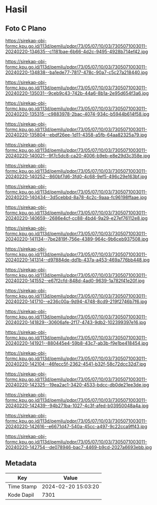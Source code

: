 # Hasil

## Foto C Plano

https://sirekap-obj-formc.kpu.go.id/113d/pemilu/pdpr/73/05/07/10/03/7305071003011-20240220-134635--c1181bae-6b66-4d2c-9495-4928b714ef42.jpg

https://sirekap-obj-formc.kpu.go.id/113d/pemilu/pdpr/73/05/07/10/03/7305071003011-20240220-134838--ba1ede77-7817-478c-90a7-c5c27a218440.jpg

https://sirekap-obj-formc.kpu.go.id/113d/pemilu/pdpr/73/05/07/10/03/7305071003011-20240220-135031--9ceb9c43-742b-44a6-8b1a-2e95d654f3a6.jpg

https://sirekap-obj-formc.kpu.go.id/113d/pemilu/pdpr/73/05/07/10/03/7305071003011-20240220-135315--c9883978-2bac-4074-934c-b5944b614f58.jpg

https://sirekap-obj-formc.kpu.go.id/113d/pemilu/pdpr/73/05/07/10/03/7305071003011-20240220-135804--ebdf26ee-1d11-4358-a5fb-64aa82325a79.jpg

https://sirekap-obj-formc.kpu.go.id/113d/pemilu/pdpr/73/05/07/10/03/7305071003011-20240220-140021--9f7c5dc8-ca20-4006-b9eb-e8e29d3c358e.jpg

https://sirekap-obj-formc.kpu.go.id/113d/pemilu/pdpr/73/05/07/10/03/7305071003011-20240220-140252--860bf7d6-3fd0-4c68-9ef5-496c29e163bf.jpg

https://sirekap-obj-formc.kpu.go.id/113d/pemilu/pdpr/73/05/07/10/03/7305071003011-20240220-140434--3d5cebbd-8a78-4c2c-9aaa-fc96198ffaae.jpg

https://sirekap-obj-formc.kpu.go.id/113d/pemilu/pdpr/73/05/07/10/03/7305071003011-20240220-140659--2686e4cf-cc88-4bd4-9a29-e27ef76112e8.jpg

https://sirekap-obj-formc.kpu.go.id/113d/pemilu/pdpr/73/05/07/10/03/7305071003011-20240220-141134--7be2819f-756e-4389-964c-9b6ceb937508.jpg

https://sirekap-obj-formc.kpu.go.id/113d/pemilu/pdpr/73/05/07/10/03/7305071003011-20240220-141314--d97884de-dd1b-437a-a453-469a776bb448.jpg

https://sirekap-obj-formc.kpu.go.id/113d/pemilu/pdpr/73/05/07/10/03/7305071003011-20240220-141552--e67f2cfd-848d-4ad0-9639-1a782f41e20f.jpg

https://sirekap-obj-formc.kpu.go.id/113d/pemilu/pdpr/73/05/07/10/03/7305071003011-20240220-141710--e236c00a-9d94-4748-8cd9-219f2746b7f6.jpg

https://sirekap-obj-formc.kpu.go.id/113d/pemilu/pdpr/73/05/07/10/03/7305071003011-20240220-141829--30606afe-2f17-4743-9db2-102399397e16.jpg

https://sirekap-obj-formc.kpu.go.id/113d/pemilu/pdpr/73/05/07/10/03/7305071003011-20240220-141921--880445e4-59b8-43c7-ab3b-f9e1be418454.jpg

https://sirekap-obj-formc.kpu.go.id/113d/pemilu/pdpr/73/05/07/10/03/7305071003011-20240220-142104--46fecc5f-2362-4541-b32f-58c72dcc32d7.jpg

https://sirekap-obj-formc.kpu.go.id/113d/pemilu/pdpr/73/05/07/10/03/7305071003011-20240220-142325--19ea2ac1-3420-4533-bdcc-db0de21ee3de.jpg

https://sirekap-obj-formc.kpu.go.id/113d/pemilu/pdpr/73/05/07/10/03/7305071003011-20240220-142439--94b271ba-1027-4c3f-afed-b03950048a4a.jpg

https://sirekap-obj-formc.kpu.go.id/113d/pemilu/pdpr/73/05/07/10/03/7305071003011-20240220-142616--e6671d47-540a-45cc-a497-9c22cca9ff43.jpg

https://sirekap-obj-formc.kpu.go.id/113d/pemilu/pdpr/73/05/07/10/03/7305071003011-20240220-142754--de078946-bac7-4469-b9cd-2027a6693ebb.jpg


## Metadata

| Key        | Value               |
| ---------- | ------------------- |
| Time Stamp | 2024-02-20 15:03:20 |
| Kode Dapil | 7301                |



